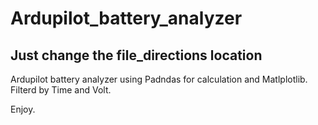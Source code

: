 # Ardupilot_battery_analyzer

## Just change the file_directions location ##
Ardupilot battery analyzer using Padndas for calculation and Matlplotlib.
Filterd by Time and Volt.

Enjoy.

